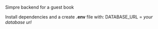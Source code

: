 Simpre backend for a guest book

Install dependencies and a create **.env** file with:
DATABASE_URL = _your database url_
